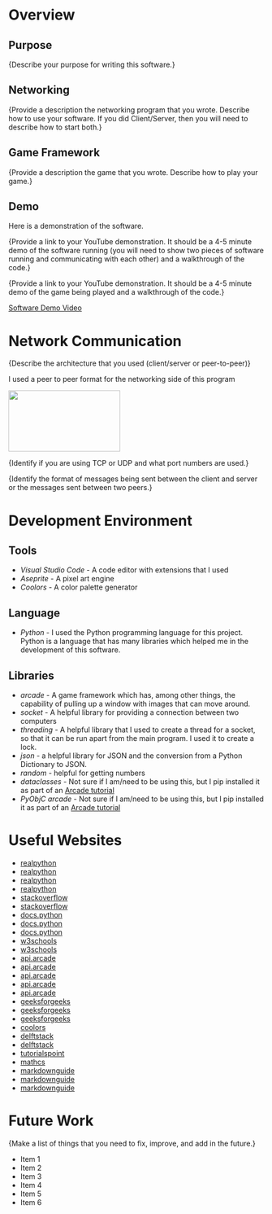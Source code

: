 # Overview

## Purpose

{Describe your purpose for writing this software.}

## Networking

{Provide a description the networking program that you wrote. Describe how to use your software.  If you did Client/Server, then you will need to describe how to start both.}

## Game Framework

{Provide a description the game that you wrote. Describe how to play your game.}

## Demo

Here is a demonstration of the software.

{Provide a link to your YouTube demonstration.  It should be a 4-5 minute demo of the software running (you will need to show two pieces of software running and communicating with each other) and a walkthrough of the code.}

{Provide a link to your YouTube demonstration.  It should be a 4-5 minute demo of the game being played and a walkthrough of the code.}

[Software Demo Video](http://youtube.link.goes.here)

# Network Communication

{Describe the architecture that you used (client/server or peer-to-peer)}

I used a peer to peer format for the networking side of this program



<img src="https://github.com/mbower00/The-Hunt-for-Red-October-Arcade/blob/master/assets/socket_visual.png" width="220" height="120">

{Identify if you are using TCP or UDP and what port numbers are used.}

{Identify the format of messages being sent between the client and server or the messages sent between two peers.}

# Development Environment

## Tools

* *Visual Studio Code* - A code editor with extensions that I used
* *Aseprite* - A pixel art engine
* *Coolors* - A color palette generator 

## Language 

* *Python* - I used the Python programming language for this project. Python is a language that has many libraries which helped me in the development of this software.

## Libraries

* *arcade* - A game framework which has, among other things, the capability of pulling up a window with images that can move around.
* *socket* - A helpful library for providing a connection between two computers
* *threading* - A helpful library that I used to create a thread for a socket, so that it can be run apart from the main program. I used it to create a lock. 
* *json* - a helpful library for JSON and the conversion from a Python Dictionary to JSON.
* *random* - helpful for getting numbers
* *dataclasses* - Not sure if I am/need to be using this, but I pip installed it as part of an [Arcade tutorial](https://realpython.com/arcade-python-game-framework/)
* *PyObjC arcade* - Not sure if I am/need to be using this, but I pip installed it as part of an [Arcade tutorial](https://realpython.com/arcade-python-game-framework/)

# Useful Websites

* [realpython](https://realpython.com/python-sockets/)
* [realpython](https://realpython.com/arcade-python-game-framework/)
* [realpython](https://realpython.com/instance-class-and-static-methods-demystified/)
* [realpython](https://realpython.com/platformer-python-arcade/)
* [stackoverflow](https://stackoverflow.com/questions/23267305/python-sockets-peer-to-peer)
* [stackoverflow](https://stackoverflow.com/questions/10672419/class-constants-in-python)
* [docs.python](https://docs.python.org/3/reference/compound_stmts.html#with)
* [docs.python](https://docs.python.org/3.6/library/socket.html)
* [docs.python](https://docs.python.org/3/library/json.html)
* [w3schools](https://www.w3schools.com/python/python_inheritance.asp)
* [w3schools](https://www.w3schools.com/python/python_classes.asp)
* [api.arcade](https://api.arcade.academy/en/latest/)
* [api.arcade](https://api.arcade.academy/en/latest/examples/sprite_move_keyboard.html?highlight=input%20key)
* [api.arcade](https://api.arcade.academy/en/stable/api/drawing_utilities.html)
* [api.arcade](https://api.arcade.academy/en/latest/api/physics_engines.html)
* [api.arcade](https://api.arcade.academy/en/stable/_modules/arcade/drawing_support.html#color_from_hex_string)
* [geeksforgeeks](https://www.geeksforgeeks.org/python-strings-decode-method/)
* [geeksforgeeks](https://www.geeksforgeeks.org/python-interconversion-between-dictionary-and-bytes/)
* [geeksforgeeks](https://www.geeksforgeeks.org/difference-between-__sizeof__-and-getsizeof-method-python/)
* [coolors](https://coolors.co/143b49-9e342b-e79805-e5dada-02040f)
* [delftstack](https://www.delftstack.com/howto/python/python-b-in-front-of-string/)
* [delftstack](https://www.delftstack.com/howto/python/static-class-python/)
* [tutorialspoint](https://www.tutorialspoint.com/Peer-to-Peer-Computing)
* [mathcs](https://www.mathcs.emory.edu/~valerie/courses/fall10/155/resources/op_precedence.html)
* [markdownguide](https://www.markdownguide.org/cheat-sheet/)
* [markdownguide](https://www.markdownguide.org/basic-syntax/#images-1)
* [markdownguide](https://www.markdownguide.org/hacks/#image-size)

# Future Work

{Make a list of things that you need to fix, improve, and add in the future.}
* Item 1
* Item 2
* Item 3
* Item 4
* Item 5
* Item 6

